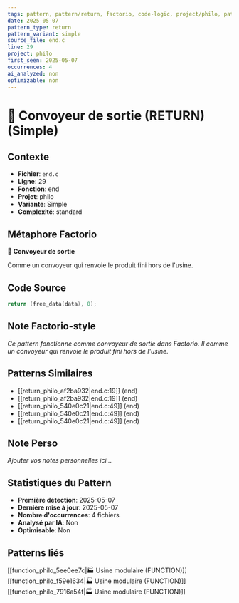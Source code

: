 ```yaml
---
tags: pattern, pattern/return, factorio, code-logic, project/philo, pattern/variant/simple
date: 2025-05-07
pattern_type: return
pattern_variant: simple
source_file: end.c
line: 29
project: philo
first_seen: 2025-05-07
occurrences: 4
ai_analyzed: non
optimizable: non
---
```


# 🚚 Convoyeur de sortie (RETURN) (Simple)

## Contexte
- **Fichier**: `end.c`
- **Ligne**: 29
- **Fonction**: end
- **Projet**: philo
- **Variante**: Simple
- **Complexité**: standard

## Métaphore Factorio
🚚 **Convoyeur de sortie**

Comme un convoyeur qui renvoie le produit fini hors de l'usine.

## Code Source
```c
return (free_data(data), 0);
```

## Note Factorio-style
*Ce pattern fonctionne comme convoyeur de sortie dans Factorio. Il comme un convoyeur qui renvoie le produit fini hors de l'usine.*

## Patterns Similaires
- [[return_philo_af2ba932|end.c:19]] (end)
- [[return_philo_af2ba932|end.c:19]] (end)
- [[return_philo_540e0c21|end.c:49]] (end)
- [[return_philo_540e0c21|end.c:49]] (end)
- [[return_philo_540e0c21|end.c:49]] (end)

## Note Perso
*Ajouter vos notes personnelles ici...*

## Statistiques du Pattern
- **Première détection**: 2025-05-07
- **Dernière mise à jour**: 2025-05-07
- **Nombre d'occurrences**: 4 fichiers
- **Analysé par IA**: Non
- **Optimisable**: Non

## Patterns liés
[[function_philo_5ee0ee7c|🏭 Usine modulaire (FUNCTION)]]
[[function_philo_f59e1634|🏭 Usine modulaire (FUNCTION)]]
[[function_philo_7916a54f|🏭 Usine modulaire (FUNCTION)]]
